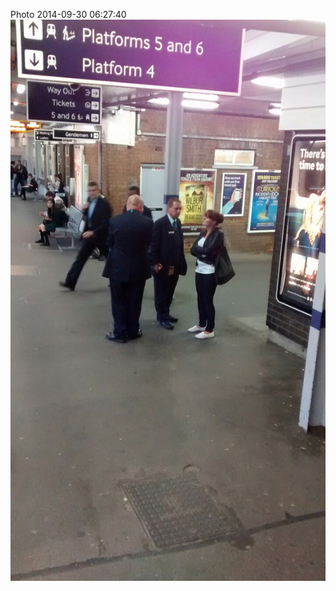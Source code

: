 <!--
title: Photo 2014-09-30 06:27:40
date: Tue Sep 30 2014 07:27:40 GMT+0100 (British Summer Time)
tags: checks,ungated,stations
-->
Photo 2014-09-30 06:27:40
![](98790880052-0.jpg)
